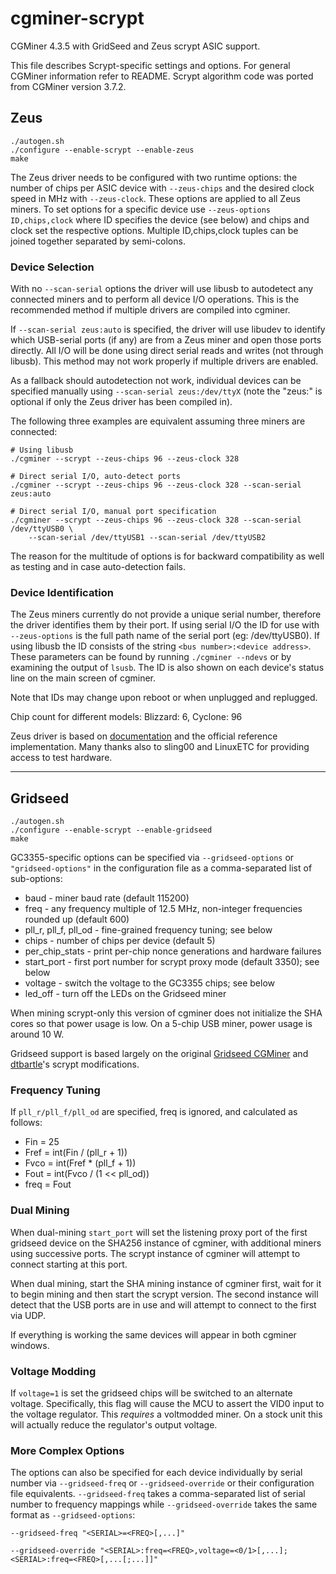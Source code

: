 cgminer-scrypt
==============

CGMiner 4.3.5 with GridSeed and Zeus scrypt ASIC support.

This file describes Scrypt-specific settings and options.
For general CGMiner information refer to README.
Scrypt algorithm code was ported from CGMiner version 3.7.2.

## Zeus ##

	./autogen.sh
	./configure --enable-scrypt --enable-zeus
	make

The Zeus driver needs to be configured with two runtime options: the number of
chips per ASIC device with `--zeus-chips` and the desired clock speed in MHz
with `--zeus-clock`. These options are applied to all Zeus miners. To set options
for a specific device use `--zeus-options ID,chips,clock` where ID specifies
the device (see below) and chips and clock set the respective options. Multiple
ID,chips,clock tuples can be joined together separated by semi-colons.

### Device Selection ###

With no `--scan-serial` options the driver will use libusb to autodetect any
connected miners and to perform all device I/O operations. This is the
recommended method if multiple drivers are compiled into cgminer.

If `--scan-serial zeus:auto` is specified, the driver will use libudev to
identify which USB-serial ports (if any) are from a Zeus miner and open those
ports directly. All I/O will be done using direct serial reads and writes
(not through libusb). This method may not work properly if multiple drivers
are enabled.

As a fallback should autodetection not work, individual devices can be specified
manually using `--scan-serial zeus:/dev/ttyX` (note the "zeus:" is optional if
only the Zeus driver has been compiled in).

The following three examples are equivalent assuming three miners are connected:

	# Using libusb
	./cgminer --scrypt --zeus-chips 96 --zeus-clock 328
	
	# Direct serial I/O, auto-detect ports
	./cgminer --scrypt --zeus-chips 96 --zeus-clock 328 --scan-serial zeus:auto
	
	# Direct serial I/O, manual port specification
	./cgminer --scrypt --zeus-chips 96 --zeus-clock 328 --scan-serial /dev/ttyUSB0 \
		--scan-serial /dev/ttyUSB1 --scan-serial /dev/ttyUSB2

The reason for the multitude of options is for backward compatibility as well
as testing and in case auto-detection fails.

### Device Identification ###

The Zeus miners currently do not provide a unique serial number, therefore the driver
identifies them by their port. If using serial I/O the ID for use with `--zeus-options`
is the full path name of the serial port (eg: /dev/ttyUSB0). If using libusb the ID
consists of the string `<bus number>:<device address>`. These parameters can be found
by running `./cgminer --ndevs` or by examining the output of `lsusb`. The ID is also
shown on each device's status line on the main screen of cgminer.

Note that IDs may change upon reboot or when unplugged and replugged.

Chip count for different models: Blizzard: 6, Cyclone: 96

Zeus driver is based on [documentation][zeus] and the official reference implementation.
Many thanks also to sling00 and LinuxETC for providing access to test hardware.

[zeus]: <http://zeusminer.com/user-manual-ver-1-0/>

- - - - - - - -

## Gridseed ##

	./autogen.sh
	./configure --enable-scrypt --enable-gridseed
	make

GC3355-specific options can be specified via `--gridseed-options` or
`"gridseed-options"` in the configuration file as a comma-separated list of
sub-options:

* baud - miner baud rate (default 115200)
* freq - any frequency multiple of 12.5 MHz, non-integer frequencies rounded up (default 600)
* pll_r, pll_f, pll_od - fine-grained frequency tuning; see below
* chips - number of chips per device (default 5)
* per_chip_stats - print per-chip nonce generations and hardware failures
* start_port - first port number for scrypt proxy mode (default 3350); see below
* voltage - switch the voltage to the GC3355 chips; see below
* led_off - turn off the LEDs on the Gridseed miner

When mining scrypt-only this version of cgminer does not initialize the SHA cores so that
power usage is low. On a 5-chip USB miner, power usage is around 10 W.

Gridseed support is based largely on the original [Gridseed CGMiner][] and
[dtbartle][]'s scrypt modifications.

[Gridseed CGMiner]: <https://github.com/gridseed/usb-miner/>
[dtbartle]: <https://github.com/dtbartle/cgminer-gc3355/>

### Frequency Tuning ###

If `pll_r/pll_f/pll_od` are specified, freq is ignored, and calculated as follows:
* Fin = 25
* Fref = int(Fin / (pll_r + 1))
* Fvco = int(Fref * (pll_f + 1))
* Fout = int(Fvco / (1 << pll_od))
* freq = Fout

### Dual Mining ###

When dual-mining `start_port` will set the listening proxy port of the first gridseed
device on the SHA256 instance of cgminer, with additional miners using successive ports.
The scrypt instance of cgminer will attempt to connect starting at this port.

When dual mining, start the SHA mining instance of cgminer first, wait for it to begin
mining and then start the scrypt version. The second instance will detect that the USB
ports are in use and will attempt to connect to the first via UDP.

If everything is working the same devices will appear in both cgminer windows.

### Voltage Modding ###

If `voltage=1` is set the gridseed chips will be switched to an alternate voltage.
Specifically, this flag will cause the MCU to assert the VID0 input to the voltage
regulator. This *requires* a voltmodded miner. On a stock unit this will actually
reduce the regulator's output voltage.

### More Complex Options ###

The options can also be specified for each device individually by serial number via
`--gridseed-freq` or `--gridseed-override` or their configuration file equivalents.
`--gridseed-freq` takes a comma-separated list of serial number to frequency mappings
while `--gridseed-override` takes the same format as `--gridseed-options`:

	--gridseed-freq "<SERIAL>=<FREQ>[,...]"

	--gridseed-override "<SERIAL>:freq=<FREQ>,voltage=<0/1>[,...];<SERIAL>:freq=<FREQ>[,...[;...]]"

